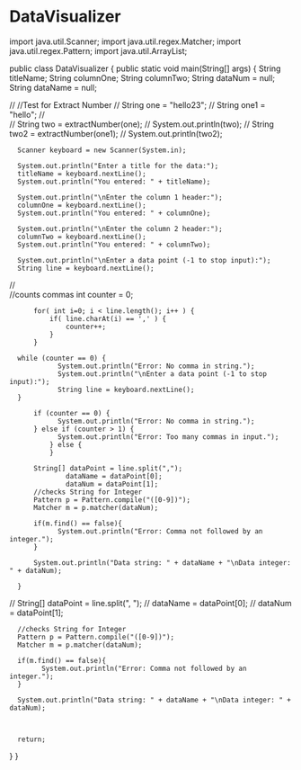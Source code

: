 # DataVisualizer
import java.util.Scanner;
import java.util.regex.Matcher;
import java.util.regex.Pattern;
import java.util.ArrayList;

public class DataVisualizer {
	public static void main(String[] args) {
	  String titleName;
	  String columnOne;
	  String columnTwo;
	  String dataNum = null;
	  String dataName = null;
	  
//	  //Test for Extract Number
//	  String one = "hello23";
//	  String one1 = "hello";
//	  
//	  String two = extractNumber(one);
//	  System.out.println(two);
//	  String two2 = extractNumber(one1);
//	  System.out.println(two2);
      
      Scanner keyboard = new Scanner(System.in);
      
      System.out.println("Enter a title for the data:");
      titleName = keyboard.nextLine();
      System.out.println("You entered: " + titleName);
      
      System.out.println("\nEnter the column 1 header:");
      columnOne = keyboard.nextLine();
      System.out.println("You entered: " + columnOne);
      
      System.out.println("\nEnter the column 2 header:");
      columnTwo = keyboard.nextLine();
      System.out.println("You entered: " + columnTwo);
      
      System.out.println("\nEnter a data point (-1 to stop input):");
      String line = keyboard.nextLine();
      
//    
      //counts commas
      int counter = 0;
         
          for( int i=0; i < line.length(); i++ ) {
              if( line.charAt(i) == ',' ) {
                  counter++;
              } 
          }
          
      while (counter == 0) {
    	  		System.out.println("Error: No comma in string.");
    	  		System.out.println("\nEnter a data point (-1 to stop input):");
    	        String line = keyboard.nextLine();
      }
          
          if (counter == 0) {
      	  		System.out.println("Error: No comma in string.");
          } else if (counter > 1) {
      	  		System.out.println("Error: Too many commas in input.");
    	  	  } else {
    	      }
         
          String[] dataPoint = line.split(",");
    	  		  dataName = dataPoint[0];
    	  		  dataNum = dataPoint[1];
          //checks String for Integer
          Pattern p = Pattern.compile("([0-9])");
          Matcher m = p.matcher(dataNum);

          if(m.find() == false){
        	  	System.out.println("Error: Comma not followed by an integer."); 
          }
          
          System.out.println("Data string: " + dataName + "\nData integer: " + dataNum);

      }
      
  		  
//      String[] dataPoint = line.split(", ");
//      dataName = dataPoint[0];
//      dataNum = dataPoint[1];
      
      //checks String for Integer
      Pattern p = Pattern.compile("([0-9])");
      Matcher m = p.matcher(dataNum);

      if(m.find() == false){
    	  	System.out.println("Error: Comma not followed by an integer."); 
      }
      
      System.out.println("Data string: " + dataName + "\nData integer: " + dataNum);
     
      
             
      return;
   } 
 }
